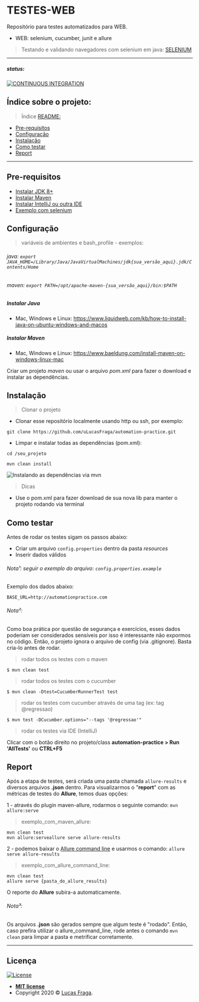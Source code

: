# TESTES-WEB

Repositório para testes automatizados para WEB.
- WEB: selenium, cucumber, junit e allure

> Testando e validando navegadores com selenium em java: [SELENIUM](https://github.com/SeleniumHQ/selenium)

---

##### status:

[![CONTINUOUS INTEGRATION](https://github.com/uLucasFraga/automation-practice/workflows/CONTINUOUS%20INTEGRATION/badge.svg?branch=develop)](https://github.com/uLucasFraga/automation-practice/actions)


## Índice sobre o projeto:

> Índice [README:](https://github.com/uLucasFraga/automation-practice/blob/main/README.md)

- [Pre-requisitos](#pre-requisitos)
- [Configuração](#configuração)
- [Instalação](#instalação)
- [Como testar](#como-testar)
- [Report](#report)

---

## Pre-requisitos

- [Instalar JDK 8+](https://www.oracle.com/java/technologies/javase-downloads.html)
- [Instalar Maven](https://maven.apache.org/install.html)
- [Instalar IntelliJ ou outra IDE](https://www.jetbrains.com/idea/download/)
- [Exemplo com selenium](https://medium.com/@mlvandijk/getting-started-with-cucumber-in-java-a-10-minute-tutorial-586652d2c82)

## Configuração

> variáveis de ambientes e bash_profile - exemplos:

###### java: `export JAVA_HOME=/Library/Java/JavaVirtualMachines/jdk{sua_versão_aqui}.jdk/Contents/Home`

###### maven: `export PATH=/opt/apache-maven-{sua_versão_aqui}/bin:$PATH`

##### Instalar Java
- Mac, Windows e Linux: https://www.liquidweb.com/kb/how-to-install-java-on-ubuntu-windows-and-macos

##### Instalar Maven
- Mac, Windows e Linux: https://www.baeldung.com/install-maven-on-windows-linux-mac

Criar um projeto _maven_ ou usar o arquivo _pom.xml_ para fazer o download e instalar as dependências.

## Instalação

> Clonar o projeto

- Clonar esse repositório localmente usando http ou ssh, por exemplo:

`git clone https://github.com/uLucasFraga/automation-practice.git`

- Limpar e instalar todas as dependências (pom.xml):

`cd /seu_projeto`

`mvn clean install`

![Instalando as dependências via mvn](http://g.recordit.co/vCNaZgadVu.gif)

> Dicas

- Use o pom.xml para fazer download de sua nova lib para manter o projeto rodando via terminal

## Como testar

Antes de rodar os testes sigam os passos abaixo:

- Criar um arquivo `config.properties` dentro da pasta *resources*
- Inserir dados válidos

###### Nota¹: seguir o exemplo do arquivo: `config.properties.example`
Exemplo dos dados abaixo:

```
BASE_URL=http://automationpractice.com
```

###### Nota²:
Como boa prática por questão de segurança e exercícios, esses dados poderiam ser considerados sensíveis por isso é interessante não expormos no código.
Então, o projeto ignora o arquivo de config (via .gitignore). Basta cria-lo antes de rodar.

> rodar todos os testes com o maven
```
$ mvn clean test
```

> rodar todos os testes com o cucumber
```
$ mvn clean -Dtest=CucumberRunnerTest test
```

> rodar os testes com cucumber através de uma tag (ex: tag @regressao)
```
$ mvn test -DCucumber.options="--tags '@regressao'"
```

> rodar os testes via IDE (IntelliJ)

Clicar com o botão direito no projeto/class **automation-practice > Run 'AllTests'** ou **CTRL+F5**

## Report
Após a etapa de testes, será criada uma pasta chamada `allure-results` e diversos arquivos **.json** dentro.
Para visualizarmos o "**report**" com as métricas de testes do **Allure**, temos duas opções:

1 - através do plugin maven-allure, rodarmos o seguinte comando: `mvn allure:serve`

> exemplo_com_maven_allure:
```
mvn clean test
mvn allure:serveallure serve allure-results
```

2 - podemos baixar o [Allure command line](https://github.com/etki/allure-cli) e usarmos o comando: `allure serve allure-results`

> exemplo_com_allure_command_line:
```
mvn clean test
allure serve {pasta_do_allure_results}
```
O reporte do **Allure** subira-a automaticamente.

###### Nota³:
Os arquivos **.json** são gerados sempre que algum teste é "rodado".
Então, caso prefira utilizar o allure_command_line, rode antes o comando `mvn clean` para limpar a pasta e metrificar corretamente.

--- 

## Licença

[![License](http://img.shields.io/:license-mit-blue.svg?style=flat-square)](http://badges.mit-license.org)

- **[MIT license](http://opensource.org/licenses/mit-license.php)**
- Copyright 2020 © <a href="https://www.linkedin.com/in/ulucasfraga/" target="_blank">Lucas Fraga</a>.
